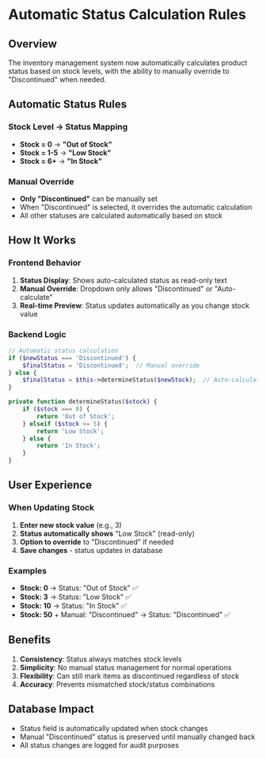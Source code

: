 # Automatic Status Calculation Rules

## Overview
The inventory management system now automatically calculates product status based on stock levels, with the ability to manually override to "Discontinued" when needed.

## Automatic Status Rules

### Stock Level → Status Mapping
- **Stock = 0** → **"Out of Stock"**
- **Stock = 1-5** → **"Low Stock"**  
- **Stock = 6+** → **"In Stock"**

### Manual Override
- **Only "Discontinued"** can be manually set
- When "Discontinued" is selected, it overrides the automatic calculation
- All other statuses are calculated automatically based on stock

## How It Works

### Frontend Behavior
1. **Status Display**: Shows auto-calculated status as read-only text
2. **Manual Override**: Dropdown only allows "Discontinued" or "Auto-calculate"
3. **Real-time Preview**: Status updates automatically as you change stock value

### Backend Logic
```php
// Automatic status calculation
if ($newStatus === 'Discontinued') {
    $finalStatus = 'Discontinued';  // Manual override
} else {
    $finalStatus = $this->determineStatus($newStock);  // Auto-calculate
}

private function determineStatus($stock) {
    if ($stock === 0) {
        return 'Out of Stock';
    } elseif ($stock <= 5) {
        return 'Low Stock';
    } else {
        return 'In Stock';
    }
}
```

## User Experience

### When Updating Stock
1. **Enter new stock value** (e.g., 3)
2. **Status automatically shows** "Low Stock" (read-only)
3. **Option to override** to "Discontinued" if needed
4. **Save changes** - status updates in database

### Examples
- **Stock: 0** → Status: "Out of Stock" ✅
- **Stock: 3** → Status: "Low Stock" ✅  
- **Stock: 10** → Status: "In Stock" ✅
- **Stock: 50** + Manual: "Discontinued" → Status: "Discontinued" ✅

## Benefits

1. **Consistency**: Status always matches stock levels
2. **Simplicity**: No manual status management for normal operations
3. **Flexibility**: Can still mark items as discontinued regardless of stock
4. **Accuracy**: Prevents mismatched stock/status combinations

## Database Impact

- Status field is automatically updated when stock changes
- Manual "Discontinued" status is preserved until manually changed back
- All status changes are logged for audit purposes 